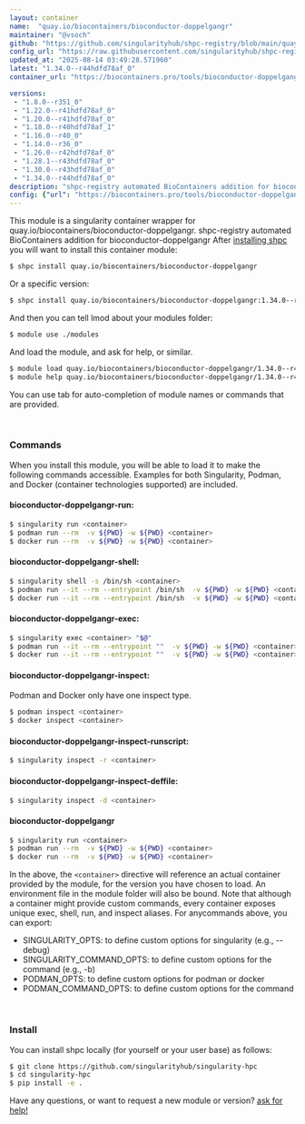 ```yaml
---
layout: container
name:  "quay.io/biocontainers/bioconductor-doppelgangr"
maintainer: "@vsoch"
github: "https://github.com/singularityhub/shpc-registry/blob/main/quay.io/biocontainers/bioconductor-doppelgangr/container.yaml"
config_url: "https://raw.githubusercontent.com/singularityhub/shpc-registry/main/quay.io/biocontainers/bioconductor-doppelgangr/container.yaml"
updated_at: "2025-08-14 03:49:28.571960"
latest: "1.34.0--r44hdfd78af_0"
container_url: "https://biocontainers.pro/tools/bioconductor-doppelgangr"

versions:
 - "1.8.0--r351_0"
 - "1.22.0--r41hdfd78af_0"
 - "1.20.0--r41hdfd78af_0"
 - "1.18.0--r40hdfd78af_1"
 - "1.16.0--r40_0"
 - "1.14.0--r36_0"
 - "1.26.0--r42hdfd78af_0"
 - "1.28.1--r43hdfd78af_0"
 - "1.30.0--r43hdfd78af_0"
 - "1.34.0--r44hdfd78af_0"
description: "shpc-registry automated BioContainers addition for bioconductor-doppelgangr"
config: {"url": "https://biocontainers.pro/tools/bioconductor-doppelgangr", "maintainer": "@vsoch", "description": "shpc-registry automated BioContainers addition for bioconductor-doppelgangr", "latest": {"1.34.0--r44hdfd78af_0": "sha256:b001bf36435e3dab75efcc8717a6767aab0da6f9999f859d1e1dcf3d997af2d4"}, "tags": {"1.8.0--r351_0": "sha256:51cc10342ce8ae10a40656f002271735b9a4baceeb9577e17d5dba7b032354a6", "1.22.0--r41hdfd78af_0": "sha256:ab32058968a5a07293c1ca522591f2e60bd5c2458f3ed32b62a73a277434e117", "1.20.0--r41hdfd78af_0": "sha256:d582f6beaa58362c54354eae81f50d88503522a601f013fbdd02d3767db49952", "1.18.0--r40hdfd78af_1": "sha256:6d939ee236469b366a9ba3c1b9ea53e76cf3749f85edf09399b6f55ebd985360", "1.16.0--r40_0": "sha256:935fb9f33e78aa51307663e1819808120bb0078db97b2674df23f23d380f9bea", "1.14.0--r36_0": "sha256:fad9e91e5f17f944f237b6f4893951d883650a7529d9cdf05733c11057550b10", "1.26.0--r42hdfd78af_0": "sha256:4ba2a2d37377bc91e0364507cb654c6eb394f6785d639db9106ad6cecc054965", "1.28.1--r43hdfd78af_0": "sha256:9e8ecf7b532ca0d88466c005bd24f1d42300ed28a8ad5fdc0da49934785c1532", "1.30.0--r43hdfd78af_0": "sha256:010ecfd5777669cc2dc9772fad101707430124b6e3178f62be65c604432799f4", "1.34.0--r44hdfd78af_0": "sha256:b001bf36435e3dab75efcc8717a6767aab0da6f9999f859d1e1dcf3d997af2d4"}, "docker": "quay.io/biocontainers/bioconductor-doppelgangr"}
---
```


This module is a singularity container wrapper for quay.io/biocontainers/bioconductor-doppelgangr.
shpc-registry automated BioContainers addition for bioconductor-doppelgangr
After [installing shpc](#install) you will want to install this container module:


```bash
$ shpc install quay.io/biocontainers/bioconductor-doppelgangr
```

Or a specific version:

```bash
$ shpc install quay.io/biocontainers/bioconductor-doppelgangr:1.34.0--r44hdfd78af_0
```

And then you can tell lmod about your modules folder:

```bash
$ module use ./modules
```

And load the module, and ask for help, or similar.

```bash
$ module load quay.io/biocontainers/bioconductor-doppelgangr/1.34.0--r44hdfd78af_0
$ module help quay.io/biocontainers/bioconductor-doppelgangr/1.34.0--r44hdfd78af_0
```

You can use tab for auto-completion of module names or commands that are provided.

<br>

### Commands

When you install this module, you will be able to load it to make the following commands accessible.
Examples for both Singularity, Podman, and Docker (container technologies supported) are included.

#### bioconductor-doppelgangr-run:

```bash
$ singularity run <container>
$ podman run --rm  -v ${PWD} -w ${PWD} <container>
$ docker run --rm  -v ${PWD} -w ${PWD} <container>
```

#### bioconductor-doppelgangr-shell:

```bash
$ singularity shell -s /bin/sh <container>
$ podman run --it --rm --entrypoint /bin/sh  -v ${PWD} -w ${PWD} <container>
$ docker run --it --rm --entrypoint /bin/sh  -v ${PWD} -w ${PWD} <container>
```

#### bioconductor-doppelgangr-exec:

```bash
$ singularity exec <container> "$@"
$ podman run --it --rm --entrypoint ""  -v ${PWD} -w ${PWD} <container> "$@"
$ docker run --it --rm --entrypoint ""  -v ${PWD} -w ${PWD} <container> "$@"
```

#### bioconductor-doppelgangr-inspect:

Podman and Docker only have one inspect type.

```bash
$ podman inspect <container>
$ docker inspect <container>
```

#### bioconductor-doppelgangr-inspect-runscript:

```bash
$ singularity inspect -r <container>
```

#### bioconductor-doppelgangr-inspect-deffile:

```bash
$ singularity inspect -d <container>
```



#### bioconductor-doppelgangr

```bash
$ singularity run <container>
$ podman run --rm  -v ${PWD} -w ${PWD} <container>
$ docker run --rm  -v ${PWD} -w ${PWD} <container>
```


In the above, the `<container>` directive will reference an actual container provided
by the module, for the version you have chosen to load. An environment file in the
module folder will also be bound. Note that although a container
might provide custom commands, every container exposes unique exec, shell, run, and
inspect aliases. For anycommands above, you can export:

 - SINGULARITY_OPTS: to define custom options for singularity (e.g., --debug)
 - SINGULARITY_COMMAND_OPTS: to define custom options for the command (e.g., -b)
 - PODMAN_OPTS: to define custom options for podman or docker
 - PODMAN_COMMAND_OPTS: to define custom options for the command

<br>

### Install

You can install shpc locally (for yourself or your user base) as follows:

```bash
$ git clone https://github.com/singularityhub/singularity-hpc
$ cd singularity-hpc
$ pip install -e .
```

Have any questions, or want to request a new module or version? [ask for help!](https://github.com/singularityhub/singularity-hpc/issues)